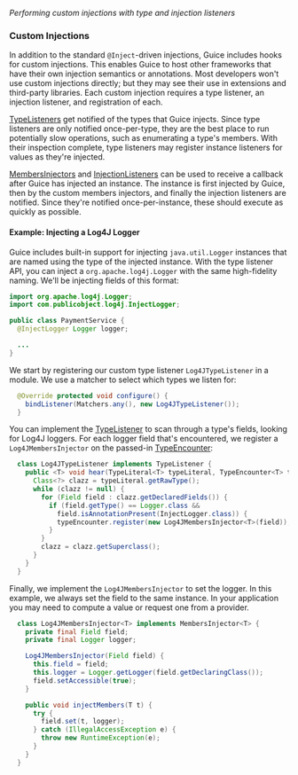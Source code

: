 _Performing custom injections with type and injection listeners_
### Custom Injections
In addition to the standard `@Inject`-driven injections, Guice includes hooks for custom injections. This enables Guice to host other frameworks that have their own injection semantics or annotations. Most developers won't use custom injections directly; but they may see their use in extensions and third-party libraries. Each custom injection requires a type listener, an injection listener, and registration of each.

[TypeListeners](http://google.github.io/guice/api-docs/latest/javadoc/com/google/inject/spi/TypeListener.html) get notified of the types that Guice injects. Since type listeners are only notified once-per-type, they are the best place to run potentially slow operations, such as enumerating a type's members. With their inspection complete, type listeners may register instance listeners for values as they're injected.

[MembersInjectors](http://google.github.io/guice/api-docs/latest/javadoc/com/google/inject/MembersInjector.html) and [InjectionListeners](http://google.github.io/guice/api-docs/latest/javadoc/com/google/inject/spi/InjectionListener.html) can be used to receive a callback after Guice has injected an instance. The instance is first injected by Guice, then by the custom members injectors, and finally the injection listeners are notified. Since they're notified once-per-instance, these should execute as quickly as possible.

#### Example: Injecting a Log4J Logger
Guice includes built-in support for injecting `java.util.Logger` instances that are named using the type of the injected instance. With the type listener API, you can inject a `org.apache.log4j.Logger` with the same high-fidelity naming. We'll be injecting fields of this format:
```java
import org.apache.log4j.Logger;
import com.publicobject.log4j.InjectLogger;

public class PaymentService {
  @InjectLogger Logger logger;

  ...
}
```
We start by registering our custom type listener `Log4JTypeListener` in a module. We use a matcher to select which types we listen for:
```java
  @Override protected void configure() {
    bindListener(Matchers.any(), new Log4JTypeListener());
  }
```
You can implement the [TypeListener](http://google.github.io/guice/api-docs/latest/javadoc/com/google/inject/spi/TypeListener.html) to scan through a type's fields, looking for Log4J loggers. For each logger field that's encountered, we register a `Log4JMembersInjector` on the passed-in [TypeEncounter](http://google.github.io/guice/api-docs/latest/javadoc/com/google/inject/spi/TypeEncounter.html):
```java
  class Log4JTypeListener implements TypeListener {
    public <T> void hear(TypeLiteral<T> typeLiteral, TypeEncounter<T> typeEncounter) {
      Class<?> clazz = typeLiteral.getRawType();
      while (clazz != null) {
        for (Field field : clazz.getDeclaredFields()) {
          if (field.getType() == Logger.class &&
            field.isAnnotationPresent(InjectLogger.class)) {
            typeEncounter.register(new Log4JMembersInjector<T>(field));
          }
        }
        clazz = clazz.getSuperclass();
      }
    }
  }
```
Finally, we implement the `Log4JMembersInjector` to set the logger. In this example, we always set the field to the same instance. In your application you may need to compute a value or request one from a provider.
```java
  class Log4JMembersInjector<T> implements MembersInjector<T> {
    private final Field field;
    private final Logger logger;

    Log4JMembersInjector(Field field) {
      this.field = field;
      this.logger = Logger.getLogger(field.getDeclaringClass());
      field.setAccessible(true);
    }

    public void injectMembers(T t) {
      try {
        field.set(t, logger);
      } catch (IllegalAccessException e) {
        throw new RuntimeException(e);
      }
    }
  }
```
